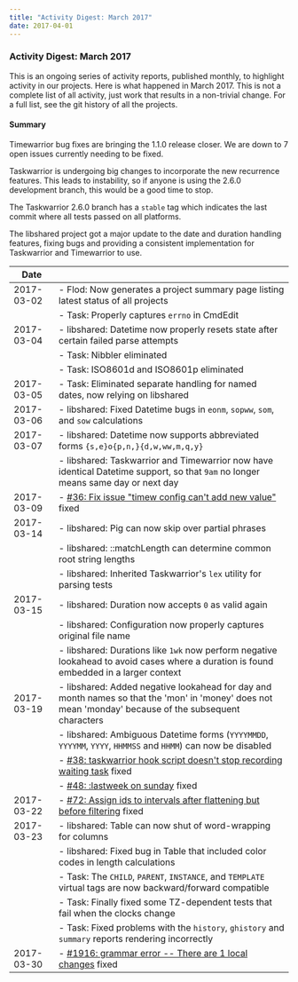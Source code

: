 ```yaml
---
title: "Activity Digest: March 2017"
date: 2017-04-01
---
```


### Activity Digest: March 2017 

This is an ongoing series of activity reports, published monthly, to highlight activity in our projects.
Here is what happened in March 2017. This is not a complete list of all activity, just work that results in a non-trivial change.
For a full list, see the git history of all the projects.

#### Summary

Timewarrior bug fixes are bringing the 1.1.0 release closer.
We are down to 7
open issues currently needing to be fixed.

Taskwarrior is undergoing big changes to incorporate the new recurrence features.
This leads to instability, so if anyone is using the 2.6.0 development branch, this would be a good time to stop.

The Taskwarrior 2.6.0 branch has a `stable` tag which indicates the last commit where all tests passed on all platforms.

The libshared project got a major update to the date and duration handling features, fixing bugs and providing a consistent implementation for Taskwarrior and Timewarrior to use.

| Date       |                                                                                                                                                              | 
|------------|--------------------------------------------------------------------------------------------------------------------------------------------------------------|
| 2017-03-02 | - Flod: Now generates a project summary page listing latest status of all projects                                                                           |
|            | - Task: Properly captures `errno` in CmdEdit                                                                                                                 |
| 2017-03-04 | - libshared: Datetime now properly resets state after certain failed parse attempts                                                                          |
|            | - Task: Nibbler eliminated                                                                                                                                   |
|            | - Task: ISO8601d and ISO8601p eliminated                                                                                                                     |
| 2017-03-05 | - Task: Eliminated separate handling for named dates, now relying on libshared                                                                               |
| 2017-03-06 | - libshared: Fixed Datetime bugs in `eonm`, `sopww`, `som`, and `sow` calculations                                                                           |
| 2017-03-07 | - libshared: Datetime now supports abbreviated forms `{s,e}o{p,n,}{d,w,ww,m,q,y}`                                                                            |
|            | - libshared: Taskwarrior and Timewarrior now have identical Datetime support, so that `9am` no longer means same day or next day                             |
| 2017-03-09 | - [#36: Fix issue \"timew config can\'t add new value\"](https://github.com/GothenburgBitFactory/timewarrior/issues/36) fixed                                |
| 2017-03-14 | - libshared: Pig can now skip over partial phrases                                                                                                           |
|            | - libshared: ::matchLength can determine common root string lengths                                                                                          |
|            | - libshared: Inherited Taskwarrior\'s `lex` utility for parsing tests                                                                                        |
| 2017-03-15 | - libshared: Duration now accepts `0` as valid again                                                                                                         |
|            | - libshared: Configuration now properly captures original file name                                                                                          |
|            | - libshared: Durations like `1wk` now perform negative lookahead to avoid cases where a duration is found embedded in a larger context                       |
| 2017-03-19 | - libshared: Added negative lookahead for day and month names so that the \'mon\' in \'money\' does not mean \'monday\' because of the subsequent characters |
|            | - libshared: Ambiguous Datetime forms (`YYYYMMDD`, `YYYYMM`, `YYYY`, `HHMMSS` and `HHMM`) can now be disabled                                                |
|            | - [#38: taskwarrior hook script doesn\'t stop recording waiting task](https://github.com/GothenburgBitFactory/timewarrior/issues/38) fixed                   |
|            | - [#48: :lastweek on sunday](https://github.com/GothenburgBitFactory/timewarrior/issues/48) fixed                                                            |
| 2017-03-22 | - [#72: Assign ids to intervals after flattening but before filtering](https://github.com/GothenburgBitFactory/timewarrior/issues/72) fixed                  |
| 2017-03-23 | - libshared: Table can now shut of word-wrapping for columns                                                                                                 |
|            | - libshared: Fixed bug in Table that included color codes in length calculations                                                                             |
|            | - Task: The `CHILD`, `PARENT`, `INSTANCE`, and `TEMPLATE` virtual tags are now backward/forward compatible                                                   |
|            | - Task: Finally fixed some TZ-dependent tests that fail when the clocks change                                                                               |
|            | - Task: Fixed problems with the `history`, `ghistory` and `summary` reports rendering incorrectly                                                            |
| 2017-03-30 | - [#1916: grammar error \-- There are 1 local changes](https://github.com/GothenburgBitFactory/taskwarrior/issues/1916) fixed                                |
